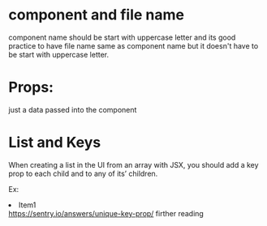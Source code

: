 # component and file name

component name should be start with uppercase letter and its good practice to have file name same as component name but it doesn't have to be start with uppercase letter.

# Props:

just a data passed into the component

# List and Keys

When creating a list in the UI from an array with JSX, you should add a key prop to each child and to any of its’ children.

Ex: <li key="uniqueId1" >Item1</li>
https://sentry.io/answers/unique-key-prop/ firther reading
